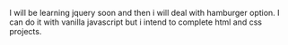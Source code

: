 I will be learning jquery soon and then i will deal with hamburger option. I can do it with vanilla javascript but i intend to complete html and css projects.